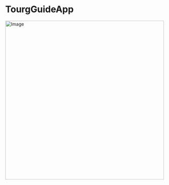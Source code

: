 # TourgGuideApp
<img src="https://user-images.githubusercontent.com/75619408/185261529-a40639fe-556a-44e6-a5a0-e037f9986936.jpg" alt="Image" width="500">
